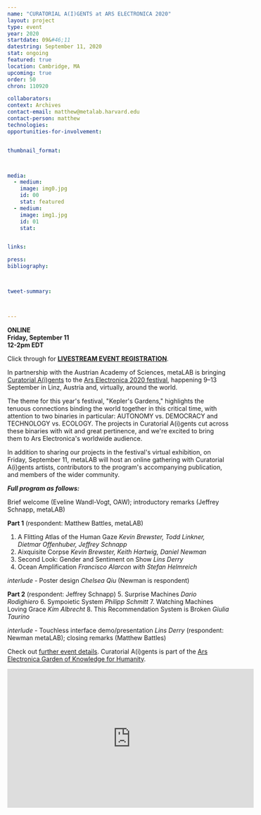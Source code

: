 ```yaml
---
name: "CURATORIAL A(I)GENTS at ARS ELECTRONICA 2020"
layout: project
type: event
year: 2020
startdate: 09&#46;11
datestring: September 11, 2020
stat: ongoing
featured: true
location: Cambridge, MA
upcoming: true
order: 50
chron: 110920

collaborators:
context: Archives
contact-email: matthew@metalab.harvard.edu
contact-person: matthew
technologies: 
opportunities-for-involvement:


thumbnail_format:



media:
  - medium:
    image: img0.jpg
    id: 00
    stat: featured
  - medium:
    image: img1.jpg
    id: 01
    stat:


links:

press:
bibliography:



tweet-summary:



---
```

**ONLINE<br />
Friday, September 11<br />
12-2pm EDT** 

Click through for [**LIVESTREAM EVENT REGISTRATION**](https://zoom.us/webinar/register/WN_1OqrxWZWT6WhPXxFD8ScTQ).

In partnership with the Austrian Academy of Sciences, metaLAB is bringing [Curatorial A(i)gents](https://metalabharvard.github.io/projects/curatorial-aigents/) to the [Ars Electronica 2020 festival](https://ars.electronica.art/keplersgardens/en/), happening 9–13 September in Linz, Austria and, virtually, around the world. 

The theme for this year's festival, "Kepler's Gardens," highlights the tenuous connections binding the world together in this critical time, with attention to two binaries in particular: AUTONOMY vs. DEMOCRACY and TECHNOLOGY vs. ECOLOGY. The projects in Curatorial A(i)gents cut across these binaries with wit and great pertinence, and we're excited to bring them to Ars Electronica's worldwide audience.


In addition to sharing our projects in the festival's virtual exhibition, on Friday, September 11, metaLAB will host an online gathering with Curatorial A(i)gents artists, contributors to the program's accompanying publication, and members of the wider community. 

***Full program as follows:***

Brief welcome (Eveline Wandl-Vogt, OAW); introductory remarks (Jeffrey Schnapp, metaLAB)

**Part 1** (respondent: Matthew Battles, metaLAB)
1. A Flitting Atlas of the Human Gaze *Kevin Brewster, Todd Linkner, Dietmar Offenhuber, Jeffrey Schnapp*
2. Aixquisite Corpse *Kevin Brewster, Keith Hartwig, Daniel Newman*
3. Second Look: Gender and Sentiment on Show *Lins Derry*
4. Ocean Amplification *Francisco Alarcon with Stefan Helmreich*

*interlude* - Poster design *Chelsea Qiu* (Newman is respondent)

**Part 2** (respondent: Jeffrey Schnapp)
5. Surprise Machines *Dario Rodighiero*
6. Sympoietic System *Philipp Schmitt*
7. Watching Machines Loving Grace *Kim Albrecht*
8. This Recommendation System is Broken *Giulia Taurino*

*interlude* - Touchless interface demo/presentation *Lins Derry* (respondent: Newman metaLAB); closing remarks (Matthew Battles)

Check out [further event details](https://ars.electronica.art/keplersgardens/en/aigents/). 
Curatorial A(i)gents is part of the [Ars Electronica Garden of Knowledge for Humanity](https://ars.electronica.art/keplersgardens/en/knowledge-for-humanity/).

<iframe width="560" height="315" src="https://www.youtube.com/embed/jqwzyOYOu9U" frameborder="0" allow="accelerometer; autoplay; encrypted-media; gyroscope; picture-in-picture" allowfullscreen></iframe>

